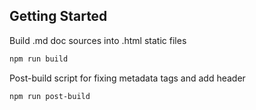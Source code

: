 ## Getting Started

Build .md doc sources into .html static files

```bash
npm run build
```
Post-build script for fixing metadata tags and add header

```bash
npm run post-build
```
